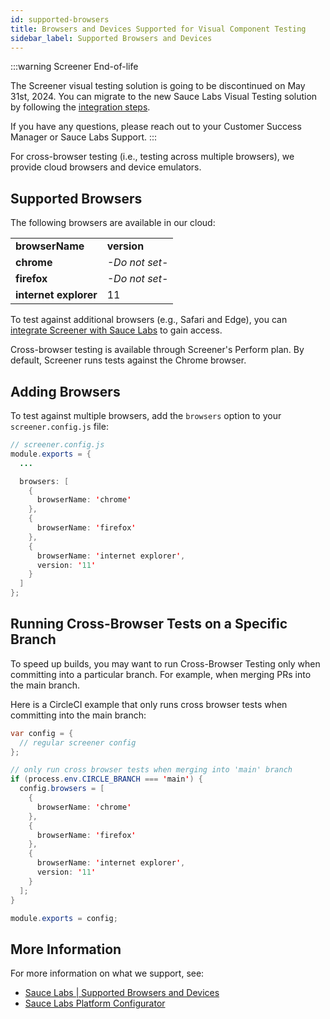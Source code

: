 ```yaml
---
id: supported-browsers
title: Browsers and Devices Supported for Visual Component Testing
sidebar_label: Supported Browsers and Devices
---
```


:::warning Screener End-of-life

The Screener visual testing solution is going to be discontinued on May 31st, 2024. You can migrate to the new Sauce Labs Visual Testing solution by following the [integration steps](/visual-testing/).

If you have any questions, please reach out to your Customer Success Manager or Sauce Labs Support.
:::

For cross-browser testing (i.e., testing across multiple browsers), we provide cloud browsers and device emulators.

## Supported Browsers

The following browsers are available in our cloud:

<table>
  <tr>
   <td><strong>browserName</strong>
   </td>
   <td><strong>version</strong>
   </td>
  </tr>
  <tr>
   <td><strong>chrome</strong>
   </td>
   <td><em>-Do not set-</em>
   </td>
  </tr>
  <tr>
   <td><strong>firefox</strong>
   </td>
   <td><em>-Do not set-</em>
   </td>
  </tr>
  <tr>
   <td><strong>internet explorer</strong>
   </td>
   <td>11
   </td>
  </tr>
</table>

To test against additional browsers (e.g., Safari and Edge), you can [integrate Screener with Sauce Labs](/visual/component-testing/integrations/sauce-labs) to gain access.

Cross-browser testing is available through Screener's Perform plan. By default, Screener runs tests against the Chrome browser.

## Adding Browsers

To test against multiple browsers, add the `browsers` option to your `screener.config.js` file:

```java
// screener.config.js
module.exports = {
  ...

  browsers: [
    {
      browserName: 'chrome'
    },
    {
      browserName: 'firefox'
    },
    {
      browserName: 'internet explorer',
      version: '11'
    }
  ]
};
```

## Running Cross-Browser Tests on a Specific Branch

To speed up builds, you may want to run Cross-Browser Testing only when committing into a particular branch. For example, when merging PRs into the main branch.

Here is a CircleCI example that only runs cross browser tests when committing into the main branch:

```java
var config = {
  // regular screener config
};

// only run cross browser tests when merging into 'main' branch
if (process.env.CIRCLE_BRANCH === 'main') {
  config.browsers = [
    {
      browserName: 'chrome'
    },
    {
      browserName: 'firefox'
    },
    {
      browserName: 'internet explorer',
      version: '11'
    }
  ];
}

module.exports = config;
```

## More Information

For more information on what we support, see:

- [Sauce Labs | Supported Browsers and Devices](https://saucelabs.com/platform/supported-browsers-devices)
- [Sauce Labs Platform Configurator](https://saucelabs.com/platform/platform-configurator#/)
